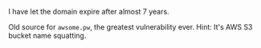 I have let the domain expire after almost 7 years.

Old source for `awsome.pw`, the greatest vulnerability ever. Hint: It's AWS S3 bucket name squatting.

